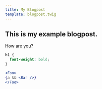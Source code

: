 ```yaml
---
title: My Blogpost
template: blogpost.twig
---
```


## This is my example blogpost.

How are you?

```css
h1 {
  font-weight: bold;
}
```

```jsx
<Foo>
{a && <Bar />}
</Foo>
```